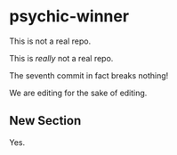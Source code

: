# psychic-winner

This is not a real repo.

This is _really_ not a real repo.

The seventh commit in fact breaks nothing!

We are editing for the sake of editing.

## New Section

Yes.
